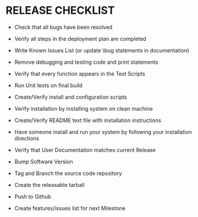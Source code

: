 RELEASE CHECKLIST
=================

 * Check that all bugs have been resolved
 * Verify all steps in the deployment plan are completed
 * Write Known Issues List (or update \bug statements in documentation)
 * Remove debugging and testing code and print statements

 * Verify that every function appears in the Test Scripts
 * Run Unit tests on final build
 
 * Create/Verify install and configuration scripts
 * Verify installation by installing system on clean machine
 * Create/Verify README text file with installation instructions
 * Have someone install and run your system by following your installation directions

 * Verify that User Documentation matches current Release

 * Bump Software Version
 * Tag and Branch the source code repository
 * Create the releasable tarball
 * Push to Github

 * Create features/issues list for next Milestone
